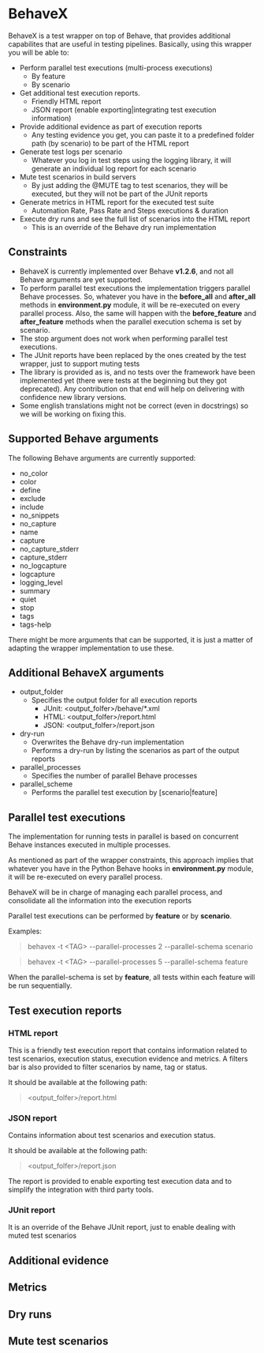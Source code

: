 # BehaveX
BehaveX is a test wrapper on top of Behave, that provides additional capabilites that are useful in testing pipelines.
Basically, using this wrapper you will be able to:
* Perform parallel test executions (multi-process executions)
  * By feature
  * By scenario
* Get additional test execution reports.
  * Friendly HTML report
  * JSON report (enable exporting|integrating test execution information)
* Provide additional evidence as part of execution reports
  * Any testing evidence you get, you can paste it to a predefined folder path (by scenario) to be part of the HTML report
* Generate test logs per scenario
  * Whatever you log in test steps using the logging library, it will generate an individual log report for each scenario
* Mute test scenarios in build servers
  * By just adding the @MUTE tag to test scenarios, they will be executed, but they will not be part of the JUnit reports
* Generate metrics in HTML report for the executed test suite
  * Automation Rate, Pass Rate and Steps executions & duration
* Execute dry runs and see the full list of scenarios into the HTML report
  * This is an override of the Behave dry run implementation

## Constraints

* BehaveX is currently implemented over Behave **v1.2.6**, and not all Behave arguments are yet supported.
* To perform parallel test executions the implementation triggers parallel Behave processes. So, whatever you have in the **before_all** and **after_all** methods in **environment.py** module, it will be re-executed on every parallel process. Also, the same will happen with the **before_feature** and **after_feature** methods when the parallel execution schema is set by scenario.
* The stop argument does not work when performing parallel test executions.
* The JUnit reports have been replaced by the ones created by the test wrapper, just to support muting tests
* The library is provided as is, and no tests over the framework have been implemented yet (there were tests at the beginning but they got deprecated). Any contribution on that end will help on delivering with confidence new library versions.
* Some english translations might not be correct (even in docstrings) so we will be working on fixing this.

## Supported Behave arguments
The following Behave arguments are currently supported:
* no_color
* color
* define
* exclude
* include
* no_snippets
* no_capture
* name
* capture
* no_capture_stderr
* capture_stderr
* no_logcapture
* logcapture
* logging_level
* summary
* quiet
* stop
* tags
* tags-help

There might be more arguments that can be supported, it is just a matter of adapting the wrapper implementation to use these.

## Additional BehaveX arguments
* output_folder
  * Specifies the output folder for all execution reports
    * JUnit: <output_folfer>/behave/*.xml
    * HTML: <output_folfer>/report.html
    * JSON: <output_folfer>/report.json
* dry-run
  * Overwrites the Behave dry-run implementation
  * Performs a dry-run by listing the scenarios as part of the output reports
* parallel_processes
  * Specifies the number of parallel Behave processes
* parallel_scheme
  * Performs the parallel test execution by [scenario|feature]

## Parallel test executions
The implementation for running tests in parallel is based on concurrent Behave instances executed in multiple processes.

As mentioned as part of the wrapper constraints, this approach implies that whatever you have in the Python Behave hooks in **environment.py** module, it will be re-executed on every parallel process.

BehaveX will be in charge of managing each parallel process, and consolidate all the information into the execution reports

Parallel test executions can be performed by **feature** or by **scenario**.

Examples:
> behavex -t \<TAG\> --parallel-processes 2 --parallel-schema scenario

> behavex -t \<TAG\> --parallel-processes 5 --parallel-schema feature

When the parallel-schema is set by **feature**, all tests within each feature will be run sequentially.

## Test execution reports
### HTML report
This is a friendly test execution report that contains information related to test scenarios, execution status, execution evidence and metrics. A filters bar is also provided to filter scenarios by name, tag or status.

It should be available at the following path:
> <output_folfer>/report.html

### JSON report
Contains information about test scenarios and execution status.

It should be available at the following path:
> <output_folfer>/report.json

The report is provided to enable exporting test execution data and to simplify the integration with third party tools.

### JUnit report
It is an override of the Behave JUnit report, just to enable dealing with muted test scenarios


## Additional evidence


## Metrics
## Dry runs
## Mute test scenarios
